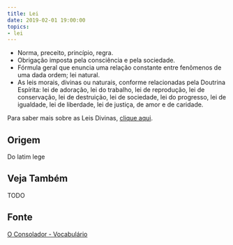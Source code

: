 ```yaml
---
title: Lei
date: 2019-02-01 19:00:00
topics:
- lei
---
```


* Norma, preceito, princípio, regra. 
* Obrigação imposta pela consciência e pela sociedade. 
* Fórmula geral que enuncia uma relação constante entre fenômenos de uma dada ordem; lei natural. 
* As leis morais, divinas ou naturais, conforme relacionadas pela Doutrina
  Espírita: lei de adoração, lei do trabalho, lei de reprodução, lei de
  conservação, lei de destruição, lei de sociedade, lei do progresso, lei de
  igualdade, lei de liberdade, lei de justiça, de amor e de caridade.

Para saber mais sobre as Leis Divinas, [clique aqui](/leis-divinas).

## Origem
Do latim lege

## Veja Também
TODO

## Fonte
[O Consolador - Vocabulário](http://www.oconsolador.com.br/linkfixo/vocabulario/principal.html)
